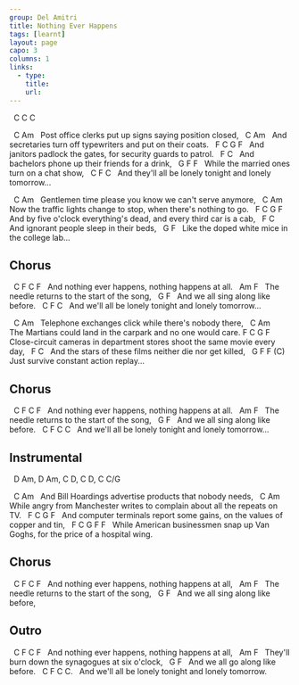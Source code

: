 ```yaml
---
group: Del Amitri
title: Nothing Ever Happens
tags: [learnt]
layout: page
capo: 3
columns: 1
links: 
  - type: 
    title: 
    url: 
---
```



&nbsp;  C C C

&nbsp;  C                                               Am
&nbsp;  Post office clerks put up signs saying position closed,
&nbsp;      C                                                 Am
&nbsp;  And secretaries turn off typewriters and put on their coats.
&nbsp;      F                    C            G                   F
&nbsp;  And janitors padlock the gates, for security guards to patrol.
&nbsp;      F                         C
&nbsp;  And bachelors phone up their friends for a drink,
&nbsp;            G                      F         F
&nbsp;  While the married ones turn on a chat show,
&nbsp;              C               F                  C
&nbsp;  And they'll all be lonely tonight and lonely tomorrow...

&nbsp;  C                                                Am
&nbsp;  Gentlemen time please you know we can't serve anymore,
&nbsp;          C                                                      Am
&nbsp;  Now the traffic lights change to stop, when there's nothing to go.
&nbsp;         F                         C         G                    F
&nbsp;  And by five o'clock everything's dead, and every third car is a cab,
&nbsp;      F               C
&nbsp;  And ignorant people sleep in their beds,
&nbsp;           G                       F
&nbsp;  Like the doped white mice in the college lab...

## Chorus
&nbsp;      C            F       C                   F
&nbsp;  And nothing ever happens, nothing happens at all.
&nbsp;      Am                    F
&nbsp;  The needle returns to the start of the song,
&nbsp;         G                   F
&nbsp;  And we all sing along like before.
&nbsp;            C               F                  C
&nbsp;  And we'll all be lonely tonight and lonely tomorrow...

&nbsp;  C                                              Am
&nbsp;  Telephone exchanges click while there's nobody there,
&nbsp;  C                                                   Am
&nbsp;  The Martians could land in the carpark and no one would care.
F                        C                           G                F
&nbsp;  Close-circuit cameras in department stores shoot the same movie every day,
&nbsp;      F                            C
&nbsp;  And the stars of these films neither die nor get killed,
&nbsp;   G                       F       F (C)
&nbsp;  Just survive constant action replay...

## Chorus
&nbsp;      C            F       C                   F
&nbsp;  And nothing ever happens, nothing happens at all.
&nbsp;      Am                    F
&nbsp;  The needle returns to the start of the song,
&nbsp;         G                   F
&nbsp;  And we all sing along like before.
&nbsp;            C               F                  C        C
&nbsp;  And we'll all be lonely tonight and lonely tomorrow...

## Instrumental
&nbsp; D Am, D Am, C D, C D, C C/G

&nbsp;  C                                             Am
&nbsp;  And Bill Hoardings advertise products that nobody needs,
&nbsp;    C                                              Am
&nbsp;  While angry from Manchester writes to complain about all the repeats on TV.
&nbsp;  F                  C                         G                    F
&nbsp;  And computer terminals report some gains, on the values of copper and tin,
&nbsp;     F                   C                          G                   F   F
&nbsp;  While American businessmen snap up Van Goghs, for the price of a hospital wing.

## Chorus
&nbsp;      C            F       C                   F
&nbsp;  And nothing ever happens, nothing happens at all,
&nbsp;      Am                    F
&nbsp;  The needle returns to the start of the song,
&nbsp;         G                   F
&nbsp;  And we all sing along like before,

## Outro
&nbsp;      C            F       C                   F
&nbsp;  And nothing ever happens, nothing happens at all,
&nbsp;          Am                       F
&nbsp;  They'll burn down the synagogues at six o'clock,
&nbsp;         G                   F
&nbsp;  And we all go along like before.
&nbsp;            C               F                  C      C.
&nbsp;  And we'll all be lonely tonight and lonely tomorrow.


